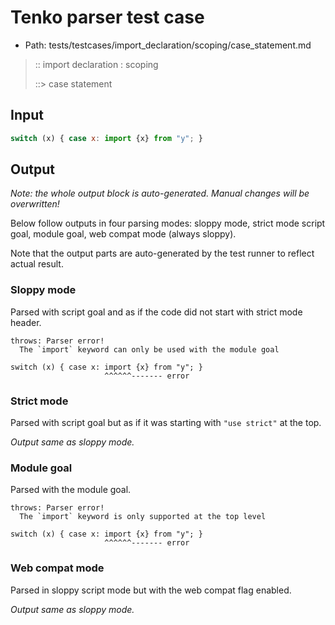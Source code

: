 # Tenko parser test case

- Path: tests/testcases/import_declaration/scoping/case_statement.md

> :: import declaration : scoping
>
> ::> case statement

## Input

`````js
switch (x) { case x: import {x} from "y"; }
`````

## Output

_Note: the whole output block is auto-generated. Manual changes will be overwritten!_

Below follow outputs in four parsing modes: sloppy mode, strict mode script goal, module goal, web compat mode (always sloppy).

Note that the output parts are auto-generated by the test runner to reflect actual result.

### Sloppy mode

Parsed with script goal and as if the code did not start with strict mode header.

`````
throws: Parser error!
  The `import` keyword can only be used with the module goal

switch (x) { case x: import {x} from "y"; }
                     ^^^^^^------- error
`````

### Strict mode

Parsed with script goal but as if it was starting with `"use strict"` at the top.

_Output same as sloppy mode._

### Module goal

Parsed with the module goal.

`````
throws: Parser error!
  The `import` keyword is only supported at the top level

switch (x) { case x: import {x} from "y"; }
                     ^^^^^^------- error
`````


### Web compat mode

Parsed in sloppy script mode but with the web compat flag enabled.

_Output same as sloppy mode._

